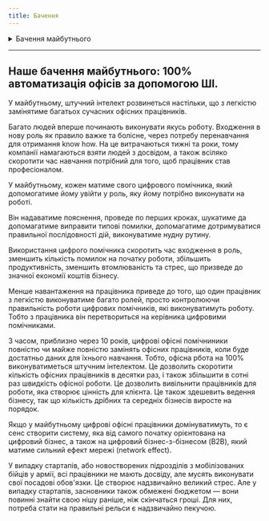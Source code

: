 ```yaml
---
title: Бачення
---
```


<details><summary>Бачення майбутнього</summary>

Засновник стартапу повинен мати своє бачення майбутнього, яке відсутнє
сьогодні, але яке стало можливим завдяку розвитку технологій чи змінам у
бізнес-кліматі.


Найкраще коли засновник має власний досвід взаємодії з цими майбутніми
технологіями чи змінами у бізнес-кліматі.

Як засновник стартапу, подивіться навколо, та знайдіть щось що з'явилося
недавно або щось що зміниться незабаром і принесе значні зміни у наше
життя:
  - Нові технології, які в 10 раз кращі за попередні але ще не набули широкого поширення (технологічний прорив);
  - Майбутні проблеми, які потребуватимуть термінового рішення;
  - Якісь потреби, для яких ще немає готового чудового рішення сьогодні, або воно важкодоступне чи дороге.
  - Майбутнє, через 10 років, яке ще не достатньо поширене сьогодні.

</details>

---

## Наше бачення майбутнього: 100% автоматизація офісів за допомогою ШІ.

У майбутньому, штучний інтелект розвинеться настільки, що з легкістю
замінятиме багатьох сучасних офісних працівників.

Багато людей вперше починають виконувати якусь роботу. Входження в нову
роль як правило важке та болісне, через потребу перенавчання для
отримання know how. На це витрачаються тижні та роки, тому компанії
намагаються взяти людей з досвідом, а також всіляко скоротити час
навчання потрібний для того, щоб працівник став професіоналом.

У майбутньому, кожен матиме свого цифрового помічника, який допомогатиме
йому увійти у роль, яку йому потрібно виконувати на роботі.

Він надаватиме пояснення, проведе по перших кроках, шукатиме да
допомагатиме виправити типові помилки, допомагатиме дотримуватися
правильної послідовності дій, виконуватиме нудну рутину.

Використання цифрого помічника скоротить час входження в роль, зменшить
кількість помилок на початку роботи, збільшить продуктивність, зменшить
втомлюваність та стрес, що призведе до значної економії коштів бізнесу.

Менше навантаження на працівника приведе до того, що один працівник з
легкістю виконуватиме багато ролей, просто контролюючи правильність
роботи цифрових помічників, які виконуватимуть роботу. Тобто з
працівника він перетвориться на керівника цифровими помічниками.

З часом, приблизно через 10 років, цифрові офісні помічниники повністю
чи майже повністю замінять офісних працівників, коли буде достатньо
даних для їхнього навчання. Тобто, офісна рбота на 100% виконуватиметься
штучним інтелектом. Це дозволить скоротити кількість офісних працівників
в десятки раз, і також збільшити в сотні раз швидкість офісної роботи.
Це дозволить вивільнити працівників для роботи, яка створює цінність для
клієнта. Це також здешевить ведення бізнесу, так що кількість дрібних та
середніх бізнесів виросте на порядок.

Якщо у майбутньому цифрові офісні працівники домінуватимуть, то є сенс
створити систему, яка від самого початку орієнтована на цифровий бізнес,
а також на цифровий бізнес-з-бізнесом (B2B), який матиме сильний ефект
мережі (network effect).

У випадку стартапів, або новостворених підрозділів з мобілізованих
бійців у армії, всі працівники не мають досвіду, але мусять виконувати
свої посадові обов'язки. Це створює надзвичайно великий стрес. Але у
випадку стартапів, засновники також обмежені бюджетом — вони повинні
знайти свою нішу раніше, ніж скінчаться гроші. Для них, потреба стати на
правильні рельси є надзвичайно пекучою.
